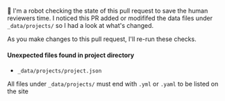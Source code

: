 <!-- PULL REQUEST ANALYZER GITHUB ACTION -->

:wave: I'm a robot checking the state of this pull request to save the human reviewers time. I noticed this PR added or modififed the data files under `_data/projects/` so I had a look at what's changed.

As you make changes to this pull request, I'll re-run these checks.

#### Unexpected files found in project directory

 - `_data/projects/project.json`

All files under `_data/projects/` must end with `.yml` or `.yaml` to be listed on the site
